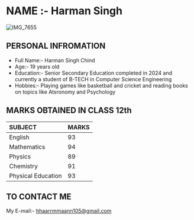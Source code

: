 # NAME :- Harman Singh
![IMG_7655](https://github.com/user-attachments/assets/ed1c5a01-dd03-4064-b706-00ab0d751dd6)
## PERSONAL INFROMATION
* Full Name:- Harman Singh Chind
* Age:- 19 years old
* Education:- Senior Secondary Education completed in 2024 and currently a student of B-TECH in Computer Science Engineering
* Hobbies:- Playing games like basketball and cricket and reading books on topics like Atsronomy and Psychology


## MARKS OBTAINED IN CLASS 12th


| SUBJECT | MARKS |
|:------- |:----- |
| English | 93 |
| Mathematics | 94 |
| Physics | 89 |
| Chemistry | 91 |
| Physical Education | 93 |


## TO CONTACT ME 
My E-mail:- hhaarrmmaann105@gmail.com
